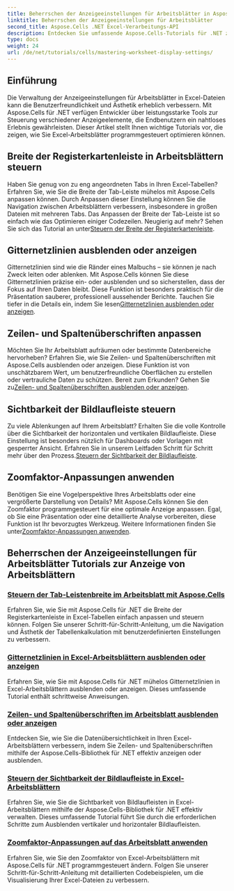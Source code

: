 ```yaml
---
title: Beherrschen der Anzeigeeinstellungen für Arbeitsblätter in Aspose.Cells für .NET
linktitle: Beherrschen der Anzeigeeinstellungen für Arbeitsblätter
second_title: Aspose.Cells .NET Excel-Verarbeitungs-API
description: Entdecken Sie umfassende Aspose.Cells-Tutorials für .NET zu den Anzeigeeinstellungen von Arbeitsblättern, einschließlich Gitternetzlinien, Kopfzeilen, Bildlaufleisten, Registerkartenleistenbreite und Zoomanpassungen.
type: docs
weight: 24
url: /de/net/tutorials/cells/mastering-worksheet-display-settings/
---
```

## Einführung

Die Verwaltung der Anzeigeeinstellungen für Arbeitsblätter in Excel-Dateien kann die Benutzerfreundlichkeit und Ästhetik erheblich verbessern. Mit Aspose.Cells für .NET verfügen Entwickler über leistungsstarke Tools zur Steuerung verschiedener Anzeigeelemente, die Endbenutzern ein nahtloses Erlebnis gewährleisten. Dieser Artikel stellt Ihnen wichtige Tutorials vor, die zeigen, wie Sie Excel-Arbeitsblätter programmgesteuert optimieren können.  

## Breite der Registerkartenleiste in Arbeitsblättern steuern  
 Haben Sie genug von zu eng angeordneten Tabs in Ihren Excel-Tabellen? Erfahren Sie, wie Sie die Breite der Tab-Leiste mühelos mit Aspose.Cells anpassen können. Durch Anpassen dieser Einstellung können Sie die Navigation zwischen Arbeitsblättern verbessern, insbesondere in großen Dateien mit mehreren Tabs. Das Anpassen der Breite der Tab-Leiste ist so einfach wie das Optimieren einiger Codezeilen. Neugierig auf mehr? Sehen Sie sich das Tutorial an unter[Steuern der Breite der Registerkartenleiste](./controlling-tab-bar-width/).  

## Gitternetzlinien ausblenden oder anzeigen  
Gitternetzlinien sind wie die Ränder eines Malbuchs – sie können je nach Zweck leiten oder ablenken. Mit Aspose.Cells können Sie diese Gitternetzlinien präzise ein- oder ausblenden und so sicherstellen, dass der Fokus auf Ihren Daten bleibt. Diese Funktion ist besonders praktisch für die Präsentation sauberer, professionell aussehender Berichte. Tauchen Sie tiefer in die Details ein, indem Sie lesen[Gitternetzlinien ausblenden oder anzeigen](./hide-display-gridlines/).  

## Zeilen- und Spaltenüberschriften anpassen  
 Möchten Sie Ihr Arbeitsblatt aufräumen oder bestimmte Datenbereiche hervorheben? Erfahren Sie, wie Sie Zeilen- und Spaltenüberschriften mit Aspose.Cells ausblenden oder anzeigen. Diese Funktion ist von unschätzbarem Wert, um benutzerfreundliche Oberflächen zu erstellen oder vertrauliche Daten zu schützen. Bereit zum Erkunden? Gehen Sie zu[Zeilen- und Spaltenüberschriften ausblenden oder anzeigen](./hide-display-row-column-headers/).  

## Sichtbarkeit der Bildlaufleiste steuern  
 Zu viele Ablenkungen auf Ihrem Arbeitsblatt? Erhalten Sie die volle Kontrolle über die Sichtbarkeit der horizontalen und vertikalen Bildlaufleiste. Diese Einstellung ist besonders nützlich für Dashboards oder Vorlagen mit gesperrter Ansicht. Erfahren Sie in unserem Leitfaden Schritt für Schritt mehr über den Prozess.[Steuern der Sichtbarkeit der Bildlaufleiste](./controlling-scroll-bar-visibility/).  

## Zoomfaktor-Anpassungen anwenden  
 Benötigen Sie eine Vogelperspektive Ihres Arbeitsblatts oder eine vergrößerte Darstellung von Details? Mit Aspose.Cells können Sie den Zoomfaktor programmgesteuert für eine optimale Anzeige anpassen. Egal, ob Sie eine Präsentation oder eine detaillierte Analyse vorbereiten, diese Funktion ist Ihr bevorzugtes Werkzeug. Weitere Informationen finden Sie unter[Zoomfaktor-Anpassungen anwenden](./apply-zoom-factor-adjustments/).  

## Beherrschen der Anzeigeeinstellungen für Arbeitsblätter Tutorials zur Anzeige von Arbeitsblättern
### [Steuern der Tab-Leistenbreite im Arbeitsblatt mit Aspose.Cells](./controlling-tab-bar-width/)
Erfahren Sie, wie Sie mit Aspose.Cells für .NET die Breite der Registerkartenleiste in Excel-Tabellen einfach anpassen und steuern können. Folgen Sie unserer Schritt-für-Schritt-Anleitung, um die Navigation und Ästhetik der Tabellenkalkulation mit benutzerdefinierten Einstellungen zu verbessern.
### [Gitternetzlinien in Excel-Arbeitsblättern ausblenden oder anzeigen](./hide-display-gridlines/)
Erfahren Sie, wie Sie mit Aspose.Cells für .NET mühelos Gitternetzlinien in Excel-Arbeitsblättern ausblenden oder anzeigen. Dieses umfassende Tutorial enthält schrittweise Anweisungen.
### [Zeilen- und Spaltenüberschriften im Arbeitsblatt ausblenden oder anzeigen](./hide-display-row-column-headers/)
Entdecken Sie, wie Sie die Datenübersichtlichkeit in Ihren Excel-Arbeitsblättern verbessern, indem Sie Zeilen- und Spaltenüberschriften mithilfe der Aspose.Cells-Bibliothek für .NET effektiv anzeigen oder ausblenden.
### [Steuern der Sichtbarkeit der Bildlaufleiste in Excel-Arbeitsblättern](./controlling-scroll-bar-visibility/)
Erfahren Sie, wie Sie die Sichtbarkeit von Bildlaufleisten in Excel-Arbeitsblättern mithilfe der Aspose.Cells-Bibliothek für .NET effektiv verwalten. Dieses umfassende Tutorial führt Sie durch die erforderlichen Schritte zum Ausblenden vertikaler und horizontaler Bildlaufleisten.
### [Zoomfaktor-Anpassungen auf das Arbeitsblatt anwenden](./apply-zoom-factor-adjustments/)
Erfahren Sie, wie Sie den Zoomfaktor von Excel-Arbeitsblättern mit Aspose.Cells für .NET programmgesteuert ändern. Folgen Sie unserer Schritt-für-Schritt-Anleitung mit detaillierten Codebeispielen, um die Visualisierung Ihrer Excel-Dateien zu verbessern.